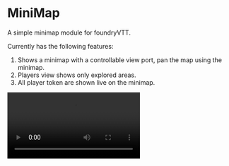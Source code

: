 <h1>MiniMap</h1>

A simple minimap module for foundryVTT.

Currently has the following features:

1. Shows a minimap with a controllable view port, pan the map using the minimap.
2. Players view shows only explored areas.
3. All player token are shown live on the minimap.

![](https://i.imgur.com/4feonG4.mp4)
